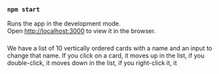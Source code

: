 ### `npm start`

Runs the app in the development mode.\
Open [http://localhost:3000](http://localhost:3000) to view it in the browser.

### 

We have a list of 10 vertically ordered cards with a name and an input to change that name. If you click on a card, it moves up in the list, if you double-click, it moves down in the list, if you right-click it, it
